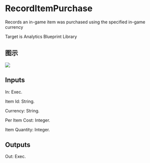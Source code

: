 # RecordItemPurchase

Records an in-game item was purchased using the specified in-game currency

Target is Analytics Blueprint Library

## 图示

![]($-20221218-17490534.png)

## Inputs

In: Exec.

Item Id: String.

Currency: String.

Per Item Cost: Integer.

Item Quantity: Integer.  

## Outputs

Out: Exec.

